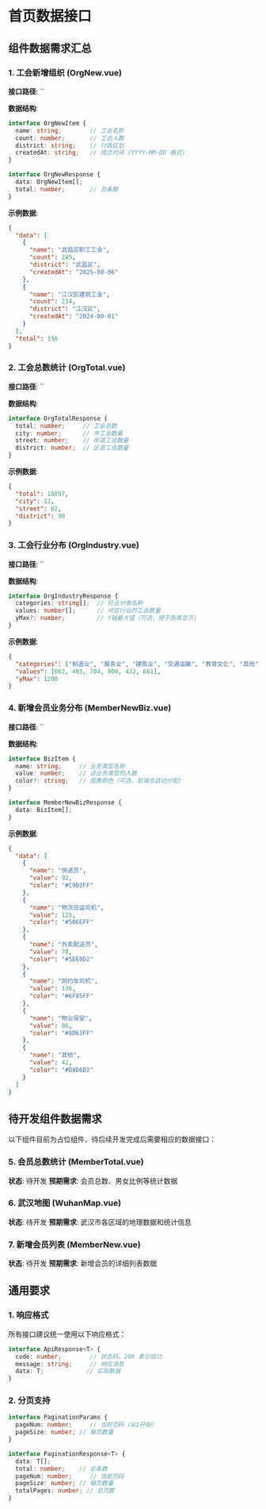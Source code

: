 # 首页数据接口

## 组件数据需求汇总

### 1. 工会新增组织 (OrgNew.vue)

**接口路径**: ``

**数据结构**:
```typescript
interface OrgNewItem {
  name: string;        // 工会名称
  count: number;       // 工会人数
  district: string;    // 行政区划
  createdAt: string;   // 成立时间 (YYYY-MM-DD 格式)
}

interface OrgNewResponse {
  data: OrgNewItem[];
  total: number;       // 总条数
}
```

**示例数据**:
```json
{
  "data": [
    {
      "name": "武昌区职工工会",
      "count": 245,
      "district": "武昌区",
      "createdAt": "2025-08-06"
    },
    {
      "name": "江汉区建筑工会",
      "count": 234,
      "district": "江汉区",
      "createdAt": "2024-08-01"
    }
  ],
  "total": 156
}
```

### 2. 工会总数统计 (OrgTotal.vue)

**接口路径**: ``

**数据结构**:
```typescript
interface OrgTotalResponse {
  total: number;     // 工会总数
  city: number;      // 市工会数量
  street: number;    // 街道工会数量
  district: number;  // 区县工会数量
}
```

**示例数据**:
```json
{
  "total": 18897,
  "city": 12,
  "street": 62,
  "district": 90
}
```

### 3. 工会行业分布 (OrgIndustry.vue)

**接口路径**: ``

**数据结构**:
```typescript
interface OrgIndustryResponse {
  categories: string[];  // 行业分类名称
  values: number[];      // 对应行业的工会数量
  yMax?: number;         // Y轴最大值（可选，用于图表显示）
}
```

**示例数据**:
```json
{
  "categories": ["制造业", "服务业", "建筑业", "交通运输", "教育文化", "其他"],
  "values": [662, 483, 784, 900, 432, 661],
  "yMax": 1200
}
```

### 4. 新增会员业务分布 (MemberNewBiz.vue)

**接口路径**: ``

**数据结构**:
```typescript
interface BizItem {
  name: string;     // 业务类型名称
  value: number;    // 该业务类型的人数
  color?: string;   // 图表颜色（可选，前端会自动分配）
}

interface MemberNewBizResponse {
  data: BizItem[];
}
```

**示例数据**:
```json
{
  "data": [
    {
      "name": "快递员",
      "value": 92,
      "color": "#C9D2FF"
    },
    {
      "name": "物流货运司机",
      "value": 125,
      "color": "#506EFF"
    },
    {
      "name": "外卖配送员",
      "value": 78,
      "color": "#5EE0D2"
    },
    {
      "name": "网约车司机",
      "value": 136,
      "color": "#6F85FF"
    },
    {
      "name": "物业保安",
      "value": 86,
      "color": "#8D63FF"
    },
    {
      "name": "其他",
      "value": 42,
      "color": "#D8D6D2"
    }
  ]
}
```

## 待开发组件数据需求

以下组件目前为占位组件，待后续开发完成后需要相应的数据接口：

### 5. 会员总数统计 (MemberTotal.vue)
**状态**: 待开发
**预期需求**: 会员总数、男女比例等统计数据

### 6. 武汉地图 (WuhanMap.vue)
**状态**: 待开发
**预期需求**: 武汉市各区域的地理数据和统计信息

### 7. 新增会员列表 (MemberNew.vue)
**状态**: 待开发
**预期需求**: 新增会员的详细列表数据

## 通用要求

### 1. 响应格式
所有接口建议统一使用以下响应格式：

```typescript
interface ApiResponse<T> {
  code: number;        // 状态码，200 表示成功
  message: string;     // 响应消息
  data: T;            // 实际数据
}
```

### 2. 分页支持

```typescript
interface PaginationParams {
  pageNum: number;     // 当前页码（从1开始）
  pageSize: number; // 每页数量
}

interface PaginationResponse<T> {
  data: T[];
  total: number;    // 总条数
  pageNum: number;     // 当前页码
  pageSize: number; // 每页数量
  totalPages: number; // 总页数
}
```

